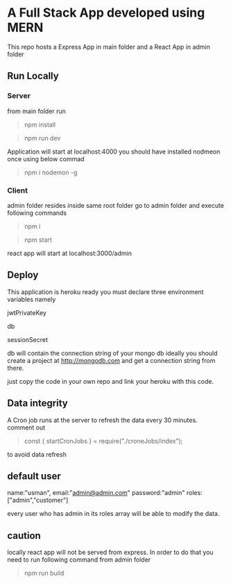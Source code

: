 # A Full Stack App developed using MERN

This repo hosts a Express App in main folder and a React App in admin folder

## Run Locally

### Server

from main folder run

> npm install

> npm run dev

Application will start at localhost:4000
you should have installed nodmeon once using below commad

> npm i nodemon -g

### Client

admin folder resides inside same root folder go to admin folder and execute following commands

> npm i

> npm start

react app will start at localhost:3000/admin

## Deploy

This application is heroku ready you must declare three environment variables namely

jwtPrivateKey

db

sessionSecret

db will contain the connection string of your mongo db
ideally you should create a project at http://mongodb.com and get a connection string from there.

just copy the code in your own repo and link your heroku with this code.

## Data integrity

A Cron job runs at the server to refresh the data every 30 minutes.
comment out

> const { startCronJobs } = require("./croneJobs/index");

to avoid data refresh

## default user

name:"usman",
email:"admin@admin.com"
password:"admin"
roles:["admin","customer"]

every user who has admin in its roles array will be able to modify the data.

## caution

locally react app will not be served from express. In order to do that you need to run following command from admin folder

> npm run build

